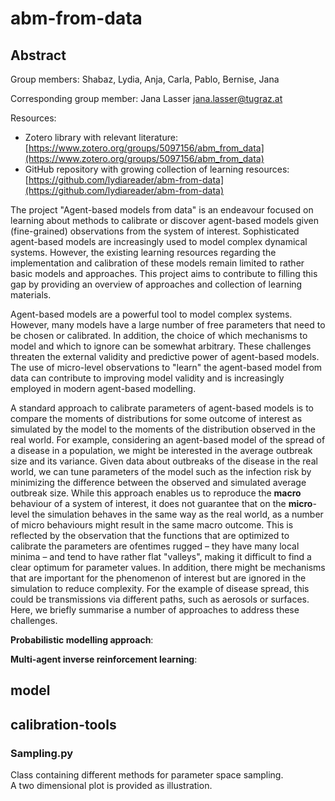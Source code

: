 # abm-from-data

## Abstract
Group members: Shabaz, Lydia, Anja, Carla, Pablo, Bernise, Jana 

Corresponding group member: Jana Lasser jana.lasser@tugraz.at  

Resources:  
* Zotero library with relevant literature: [https://www.zotero.org/groups/5097156/abm_from_data](https://www.zotero.org/groups/5097156/abm_from_data)
* GitHub repository with growing collection of learning resources: [https://github.com/lydiareader/abm-from-data](https://github.com/lydiareader/abm-from-data) 

The project "Agent-based models from data" is an endeavour focused on learning about methods to calibrate or discover agent-based models given (fine-grained) observations from the system of interest. Sophisticated agent-based models are increasingly used to model complex dynamical systems. However, the existing learning resources regarding the implementation and calibration of these models remain limited to rather basic models and approaches. This project aims to contribute to filling this gap by providing an overview of approaches and collection of learning materials.

Agent-based models are a powerful tool to model complex systems. However, many models have a large number of free parameters that need to be chosen or calibrated. In addition, the choice of which mechanisms to model and which to ignore can be somewhat arbitrary. These challenges threaten the external validity and predictive power of agent-based models. The use of micro-level observations to "learn" the agent-based model from data can contribute to improving model validity and is increasingly employed in modern agent-based modelling.

A standard approach to calibrate parameters of agent-based models is to compare the moments of distributions for some outcome of interest as simulated by the model to the moments of the distribution observed in the real world. For example, considering an agent-based model of the spread of a disease in a population, we might be interested in the average outbreak size and its variance. Given data about outbreaks of the disease in the real world, we can tune parameters of the model such as the infection risk by minimizing the difference between the observed and simulated average outbreak size. While this approach enables us to reproduce the **macro** behaviour of a system of interest, it does not guarantee that on the **micro**-level the simulation behaves in the same way as the real world, as a number of micro behaviours might result in the same macro outcome. This is reflected by the observation that the functions that are optimized to calibrate the parameters are ofentimes rugged – they have many local minima – and tend to have rather flat "valleys", making it difficult to find a clear optimum for parameter values. In addition, there might be mechanisms that are important for the phenomenon of interest but are ignored in the simulation to reduce complexity. For the example of disease spread, this could be transmissions via different paths, such as aerosols or surfaces. Here, we briefly summarise a number of approaches to address these challenges.

**Probabilistic modelling approach**:

**Multi-agent inverse reinforcement learning**:


## model

## calibration-tools

### Sampling.py

Class containing different methods for parameter space sampling.  
A two dimensional plot is provided as illustration.
